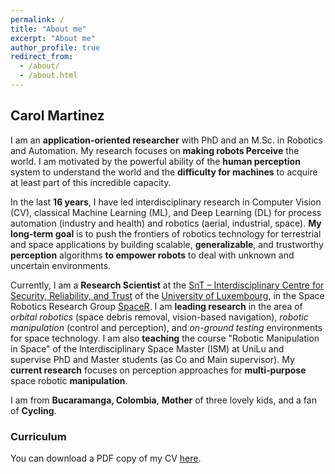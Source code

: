 ```yaml
---
permalink: /
title: "About me"
excerpt: "About me"
author_profile: true
redirect_from: 
  - /about/
  - /about.html
---
```



## Carol Martinez
I am an **application-oriented researcher** with PhD and an M.Sc. in Robotics and Automation. My research focuses on  **making robots Perceive** the world. I am motivated by the powerful ability of the **human perception** system to understand the world and the **difficulty for machines** to acquire at least part of this incredible capacity. 

In the last **16 years**, I have led interdisciplinary research in Computer Vision (CV), classical Machine Learning (ML), and Deep Learning (DL) for process automation (industry and health) and robotics (aerial, industrial, space). **My long-term goal** is to push the frontiers of robotics technology for terrestrial and space applications by building scalable, **generalizable**, and trustworthy **perception** algorithms  **to empower robots** to deal with unknown and uncertain environments. 

Currently, I am a **Research Scientist** at the [SnT – Interdisciplinary Centre for Security, Reliability, and Trust](https://wwwfr.uni.lu/snt) of the [University of Luxembourg](https://wwwfr.uni.lu), in the Space Robotics Research Group [SpaceR](https://wwwfr.uni.lu/snt/research/spacer). I am **leading research** in the area of *orbital robotics* (space debris removal, vision-based navigation), *robotic manipulation* (control and perception), and *on-ground testing* environments for space technology. I am also **teaching** the course "Robotic Manipulation in Space" of the Interdisciplinary Space Master (ISM) at UniLu and supervise PhD and Master students (as Co and Main supervisor). My **current research** focuses on perception approaches for **multi-purpose** space robotic **manipulation**.


I am from **Bucaramanga, Colombia**, **Mother** of three lovely kids, and a fan of **Cycling**.


### Curriculum
You can download a PDF copy of my CV [here](/files/pdf/CVCarolMartinez_June2022.pdf).


